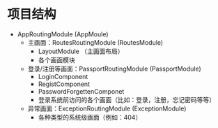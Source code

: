 # 项目结构

* AppRoutingModule (AppMoule)
  * 主画面：RoutesRoutingModule (RoutesModule)
    * LayoutModule （主画面布局）
    * 各个画面模块
  * 登录/注册等画面：PassportRoutingModule (PassportModule)
    * LoginComponent
    * RegistComponent
    * PasswordForgettenComponet
    * 登录系统前访问的各个画面（比如：登录，注册，忘记密码等等）
  * 异常画面：ExceptionRoutingModule (ExceptionModule)
    * 各种类型的系统级画面（例如：404）



